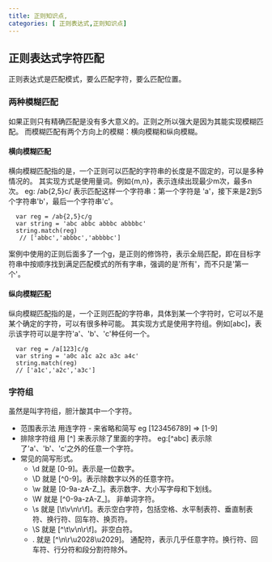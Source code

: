 ```yaml
---
title: 正则知识点,
categories: [ 正则表达式,正则知识点]
---
```


## 正则表达式字符匹配

正则表达式是匹配模式，要么匹配字符，要么匹配位置。

### 两种模糊匹配
  如果正则只有精确匹配是没有多大意义的。正则之所以强大是因为其能实现模糊匹配。
  而模糊匹配有两个方向上的模糊：横向模糊和纵向模糊。
#### 横向模糊匹配
  横向模糊匹配指的是，一个正则可以匹配的字符串的长度是不固定的，可以是多种情况的。
  其实现方式是使用量词。例如{m,n}，表示连续出现最少m次，最多n次。
  eg: /ab{2,5}c/ 表示匹配这样一个字符串：第一个字符是 'a'，接下来是2到5个字符串'b'，最后一个字符串'c'。
  ```
    var reg = /ab{2,5}c/g
    var string = 'abc abbc abbbc abbbbc'
    string.match(reg)
     // ['abbc','abbbc','abbbbc']
  ```
   案例中使用的正则后面多了一个g，是正则的修饰符，表示全局匹配，即在目标字符串中按顺序找到满足匹配模式的所有字串，强调的是'所有'，而不只是'第一个'。
#### 纵向模糊匹配
  纵向模糊匹配指的是，一个正则匹配的字符串，具体到某一个字符时，它可以不是某个确定的字符，可以有很多种可能。
  其实现方式是使用字符组。例如[abc]，表示该字符可以是字符'a'、'b'、'c'种任何一个。
  ```
    var reg = /a[123]c/g
    var string = 'a0c a1c a2c a3c a4c'
    string.match(reg)
    // ['a1c','a2c','a3c']
  ```
### 字符组
  虽然是叫字符组，胆汁酸其中一个字符。
  - 范围表示法
    用连字符 - 来省略和简写
    eg [123456789]  => [1-9]
  - 排除字符组
    用 [^] 来表示除了里面的字符。
      eg:[^abc] 表示除了'a'、'b'、'c'之外的任意一个字符。
  - 常见的简写形式。
    - \d 就是 [0-9]。表示是一位数字。
    - \D 就是 [^0-9]。表示除数字以外的任意字符。
    - \w 就是 [0-9a-zA-Z_]。表示数字、大小写字母和下划线。
    - \W 就是 [^0-9a-zA-Z_]。 非单词字符。
    - \s 就是 [\t\v\n\r\f]。表示空白字符，包括空格、水平制表符、垂直制表符、换行符、回车符、换页符。
    - \S 就是 [^\t\v\n\r\f]。非空白符。
    - .  就是 [^\n\r\u2028\u2029]。 通配符，表示几乎任意字符。换行符、回车符、行分符和段分割符除外。  
